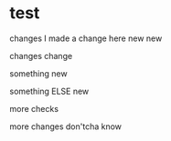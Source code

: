 # test


changes I made a change here new new

changes
change


something new

something ELSE new

more checks

more changes don'tcha know
